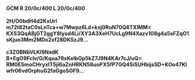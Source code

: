 #### GCM R 20/0c/400 L 20/0c/400
**2H/O0bdH4d2KxUrI**<br/>**m72t82taC0sLnTca+w7Mwpz6Ld+kxj0RuN70Q8TXlMM=**<br/>**KXS3QqABjGT2ggY8Iysd4Li/XY3A3XeH7UcLg9N4Xazv108g4a5sFZqO1sKjuo3Mm2MDo2xf28DKSzJ9...**<br/><br/>
**c3Z0BNbVLKl9NxdK**<br/>**B+EgO9FcIv/G/Kqua78xKelbGp5kZ7J9N4KAr7cJ/uQ=**<br/>**RM0ESmoCHryxIT5ji6aZnHRKN58uoPX5fP7GQ4SiSUHbijsSD+KOo47Klwfr06vdOrphuG2faGgoSGF9...**